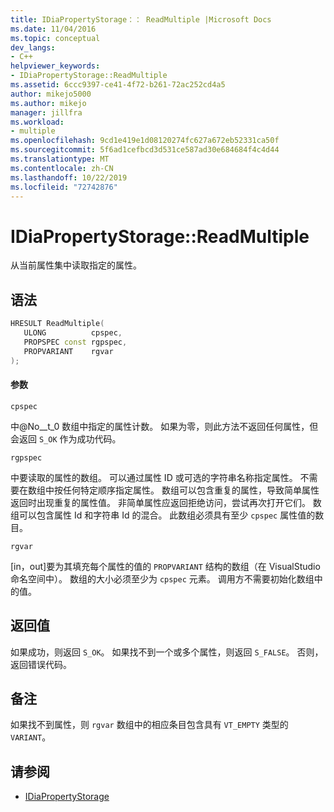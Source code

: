 ```yaml
---
title: IDiaPropertyStorage：： ReadMultiple |Microsoft Docs
ms.date: 11/04/2016
ms.topic: conceptual
dev_langs:
- C++
helpviewer_keywords:
- IDiaPropertyStorage::ReadMultiple
ms.assetid: 6ccc9397-ce41-4f72-b261-72ac252cd4a5
author: mikejo5000
ms.author: mikejo
manager: jillfra
ms.workload:
- multiple
ms.openlocfilehash: 9cd1e419e1d08120274fc627a672eb52331ca50f
ms.sourcegitcommit: 5f6ad1cefbcd3d531ce587ad30e684684f4c4d44
ms.translationtype: MT
ms.contentlocale: zh-CN
ms.lasthandoff: 10/22/2019
ms.locfileid: "72742876"
---
```

# <a name="idiapropertystoragereadmultiple"></a>IDiaPropertyStorage::ReadMultiple
从当前属性集中读取指定的属性。

## <a name="syntax"></a>语法

```C++
HRESULT ReadMultiple( 
   ULONG          cpspec,
   PROPSPEC const rgpspec,
   PROPVARIANT    rgvar
);
```

#### <a name="parameters"></a>参数
 `cpspec`

中@No__t_0 数组中指定的属性计数。 如果为零，则此方法不返回任何属性，但会返回 `S_OK` 作为成功代码。

 `rgpspec`

中要读取的属性的数组。 可以通过属性 ID 或可选的字符串名称指定属性。 不需要在数组中按任何特定顺序指定属性。 数组可以包含重复的属性，导致简单属性返回时出现重复的属性值。 非简单属性应返回拒绝访问，尝试再次打开它们。 数组可以包含属性 Id 和字符串 Id 的混合。 此数组必须具有至少 `cpspec` 属性值的数目。

 `rgvar`

[in，out]要为其填充每个属性的值的 `PROPVARIANT` 结构的数组（在 VisualStudio 命名空间中）。 数组的大小必须至少为 `cpspec` 元素。 调用方不需要初始化数组中的值。

## <a name="return-value"></a>返回值
 如果成功，则返回 `S_OK`。 如果找不到一个或多个属性，则返回 `S_FALSE`。 否则，返回错误代码。

## <a name="remarks"></a>备注
 如果找不到属性，则 `rgvar` 数组中的相应条目包含具有 `VT_EMPTY` 类型的 `VARIANT`。

## <a name="see-also"></a>请参阅
- [IDiaPropertyStorage](../../debugger/debug-interface-access/idiapropertystorage.md)